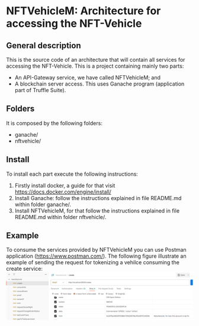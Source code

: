 # NFTVehicleM: Architecture for accessing the NFT-Vehicle
## General description
  This is the source code of an architecture that will contain all services for accessing the NFT-Vehicle. This is a project containing mainly two parts:  
  - An API-Gateway service, we have called NFTVehicleM; and 
  - A blockchain server access. This uses Ganache program (application part of Truffle Suite). 

## Folders
  It is composed by the following folders:

  - ganache/
  - nftvehicle/

## Install
  To install each part execute the following instructions: 
  
  1. Firstly install docker, a guide for that visit https://docs.docker.com/engine/install/
  2. Install Ganache: follow the instructions explained in file README.md within folder ganache/.
  3. Install NFTVehicleM, for that follow the instructions explained in file README.md within folder nftvehicle/.

## Example
  To consume the services provided by NFTVehicleM you can use Postman application (https://www.postman.com/). The following figure illustrate an example of sending the request for tokenizing a vehilce consuming the create service:
  ![](create.png)